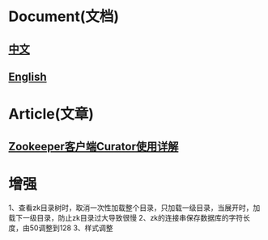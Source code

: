 # Document(文档)
## [中文](https://github.com/zjcscut/zookeeper-console/blob/master/src/main/resources/doc/doc_zh_cn.md)
## [English](https://github.com/zjcscut/zookeeper-console/blob/master/src/main/resources/doc/doc_en.md)

# Article(文章)
## [Zookeeper客户端Curator使用详解](https://www.jianshu.com/p/70151fc0ef5d)


# 增强
1、查看zk目录树时，取消一次性加载整个目录，只加载一级目录，当展开时，加载下一级目录，防止zk目录过大导致很慢
2、zk的连接串保存数据库的字符长度，由50调整到128
3、样式调整